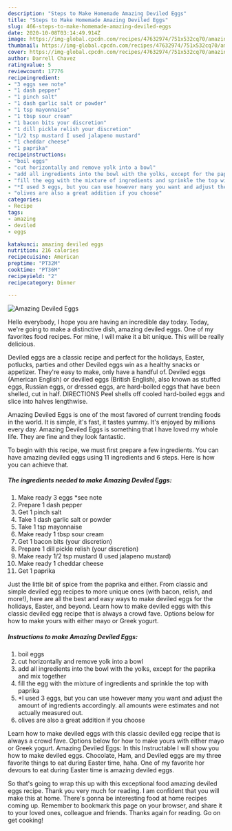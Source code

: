 ```yaml
---
description: "Steps to Make Homemade Amazing Deviled Eggs"
title: "Steps to Make Homemade Amazing Deviled Eggs"
slug: 466-steps-to-make-homemade-amazing-deviled-eggs
date: 2020-10-08T03:14:49.914Z
image: https://img-global.cpcdn.com/recipes/47632974/751x532cq70/amazing-deviled-eggs-recipe-main-photo.jpg
thumbnail: https://img-global.cpcdn.com/recipes/47632974/751x532cq70/amazing-deviled-eggs-recipe-main-photo.jpg
cover: https://img-global.cpcdn.com/recipes/47632974/751x532cq70/amazing-deviled-eggs-recipe-main-photo.jpg
author: Darrell Chavez
ratingvalue: 5
reviewcount: 17776
recipeingredient:
- "3 eggs see note"
- "1 dash pepper"
- "1 pinch salt"
- "1 dash garlic salt or powder"
- "1 tsp mayonnaise"
- "1 tbsp sour cream"
- "1 bacon bits your discretion"
- "1 dill pickle relish your discretion"
- "1/2 tsp mustard I used jalapeno mustard"
- "1 cheddar cheese"
- "1 paprika"
recipeinstructions:
- "boil eggs"
- "cut horizontally and remove yolk into a bowl"
- "add all ingredients into the bowl with the yolks, except for the paprika and mix together"
- "fill the egg with the mixture of ingredients and sprinkle the top with paprika"
- "*I used 3 eggs, but you can use however many you want and adjust the amount of ingredients accordingly. all amounts were estimates and not actually measured out."
- "olives are also a great addition if you choose"
categories:
- Recipe
tags:
- amazing
- deviled
- eggs

katakunci: amazing deviled eggs 
nutrition: 216 calories
recipecuisine: American
preptime: "PT32M"
cooktime: "PT36M"
recipeyield: "2"
recipecategory: Dinner

---
```



![Amazing Deviled Eggs](https://img-global.cpcdn.com/recipes/47632974/751x532cq70/amazing-deviled-eggs-recipe-main-photo.jpg)

Hello everybody, I hope you are having an incredible day today. Today, we're going to make a distinctive dish, amazing deviled eggs. One of my favorites food recipes. For mine, I will make it a bit unique. This will be really delicious.

Deviled eggs are a classic recipe and perfect for the holidays, Easter, potlucks, parties and other Deviled eggs win as a healthy snacks or appetizer. They&#39;re easy to make, only have a handful of. Deviled eggs (American English) or devilled eggs (British English), also known as stuffed eggs, Russian eggs, or dressed eggs, are hard-boiled eggs that have been shelled, cut in half. DIRECTIONS Peel shells off cooled hard-boiled eggs and slice into halves lengthwise.

Amazing Deviled Eggs is one of the most favored of current trending foods in the world. It is simple, it's fast, it tastes yummy. It's enjoyed by millions every day. Amazing Deviled Eggs is something that I have loved my whole life. They are fine and they look fantastic.


To begin with this recipe, we must first prepare a few ingredients. You can have amazing deviled eggs using 11 ingredients and 6 steps. Here is how you can achieve that.

<!--inarticleads1-->

##### The ingredients needed to make Amazing Deviled Eggs:

1. Make ready 3 eggs *see note
1. Prepare 1 dash pepper
1. Get 1 pinch salt
1. Take 1 dash garlic salt or powder
1. Take 1 tsp mayonnaise
1. Make ready 1 tbsp sour cream
1. Get 1 bacon bits (your discretion)
1. Prepare 1 dill pickle relish (your discretion)
1. Make ready 1/2 tsp mustard (I used jalapeno mustard)
1. Make ready 1 cheddar cheese
1. Get 1 paprika


Just the little bit of spice from the paprika and either. From classic and simple deviled egg recipes to more unique ones (with bacon, relish, and more!), here are all the best and easy ways to make deviled eggs for the holidays, Easter, and beyond. Learn how to make deviled eggs with this classic deviled egg recipe that is always a crowd fave. Options below for how to make yours with either mayo or Greek yogurt. 

<!--inarticleads2-->

##### Instructions to make Amazing Deviled Eggs:

1. boil eggs
1. cut horizontally and remove yolk into a bowl
1. add all ingredients into the bowl with the yolks, except for the paprika and mix together
1. fill the egg with the mixture of ingredients and sprinkle the top with paprika
1. *I used 3 eggs, but you can use however many you want and adjust the amount of ingredients accordingly. all amounts were estimates and not actually measured out.
1. olives are also a great addition if you choose


Learn how to make deviled eggs with this classic deviled egg recipe that is always a crowd fave. Options below for how to make yours with either mayo or Greek yogurt. Amazing Deviled Eggs: In this Instructable I will show you how to make deviled eggs. Chocolate, Ham, and Deviled eggs are my three favorite things to eat during Easter time, haha. One of my favorite hor devours to eat during Easter time is amazing deviled eggs. 

So that's going to wrap this up with this exceptional food amazing deviled eggs recipe. Thank you very much for reading. I am confident that you will make this at home. There's gonna be interesting food at home recipes coming up. Remember to bookmark this page on your browser, and share it to your loved ones, colleague and friends. Thanks again for reading. Go on get cooking!
